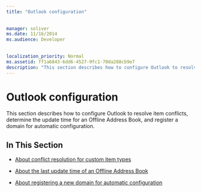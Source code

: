 ```yaml
---
title: "Outlook configuration"
 
 
manager: soliver
ms.date: 11/16/2014
ms.audience: Developer
 
 
localization_priority: Normal
ms.assetid: ff1a6843-6dd6-4527-9fc1-70da288cb9e7
description: "This section describes how to configure Outlook to resolve item conflicts, determine the update time for an Offline Address Book, and register a domain for automatic configuration."
---
```


# Outlook configuration

This section describes how to configure Outlook to resolve item conflicts, determine the update time for an Offline Address Book, and register a domain for automatic configuration.
  
## In This Section

- [About conflict resolution for custom item types](about-conflict-resolution-for-custom-item-types.md)
    
- [About the last update time of an Offline Address Book](about-the-last-update-time-of-an-offline-address-book.md)
    
- [About registering a new domain for automatic configuration](about-registering-a-new-domain-for-automatic-configuration.md)
    

